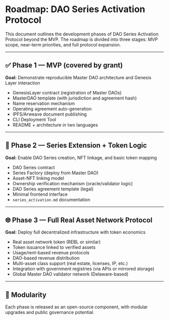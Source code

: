 # Roadmap: DAO Series Activation Protocol

This document outlines the development phases of DAO Series Activation Protocol beyond the MVP. The roadmap is divided into three stages: MVP scope, near-term priorities, and full protocol expansion.

---

## ✅ Phase 1 — MVP (covered by grant)

**Goal:** Demonstrate reproducible Master DAO architecture and Genesis Layer interaction

- GenesisLayer contract (registration of Master DAOs)
- MasterDAO template (with jurisdiction and agreement hash)
- Name reservation mechanism
- Operating agreement auto-generation
- IPFS/Arweave document publishing
- CLI Deployment Tool
- README + architecture in two languages

---

## 🚧 Phase 2 — Series Extension + Token Logic

**Goal:** Enable DAO Series creation, NFT linkage, and basic token mapping

- DAO Series contract
- Series Factory (deploy from Master DAO)
- Asset-NFT linking model
- Ownership verification mechanism (oracle/validator logic)
- DAO Series agreement template (legal)
- Minimal frontend interface
- `series_activation.md` documentation

---

## 🌐 Phase 3 — Full Real Asset Network Protocol

**Goal:** Deploy full decentralized infrastructure with token economics

- Real asset network token (REBL or similar)
- Token issuance linked to verified assets
- Usage/rent-based revenue protocols
- DAO-based revenue distribution
- Multi-asset class support (real estate, licenses, IP, etc.)
- Integration with government registries (via APIs or mirrored storage)
- Global Master DAO validator network (Delaware-based)

---

## 🔄 Modularity

Each phase is released as an open-source component, with modular upgrades and public governance potential.

